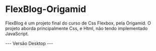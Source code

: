 # FlexBlog-Origamid
FlexBlog é um projeto final do curso de Css Flexbox, pela Origamid.
O projeto aborda principalmente Css, e Html, não tendo implementado JavaScript.

--- Versão Desktop ---
